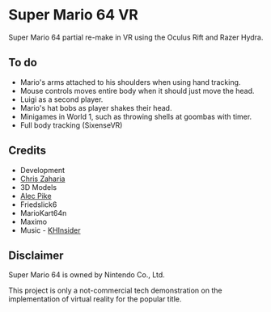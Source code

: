# Super Mario 64 VR

Super Mario 64 partial re-make in VR using the Oculus Rift and Razer Hydra.

## To do

* Mario's arms attached to his shoulders when using hand tracking.
* Mouse controls moves entire body when it should just move the head.
* Luigi as a second player.
* Mario's hat bobs as player shakes their head.
* Minigames in World 1, such as throwing shells at goombas with timer.
* Full body tracking (SixenseVR)

## Credits

* Development
 * [Chris Zaharia](http://github.com/chrisjz)
* 3D Models
 * [Alec Pike](http://www.models-resource.com/submitter/alecpike/)
 * Friedslick6
 * MarioKart64n
 * Maximo
* Music - [KHInsider](http://http://www.khinsider.com)

## Disclaimer

Super Mario 64 is owned by Nintendo Co., Ltd.

This project is only a not-commercial tech demonstration on the implementation of virtual reality for the popular title.
